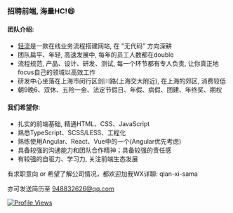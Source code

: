 ### 招聘前端, 海量HC!😄

#### 团队介绍:

 - [轻流](https://www.qingflow.com)是一款在线业务流程搭建网站, 在 "无代码" 方向深耕
 - 团队扁平、年轻, 高速发展中, 每年的员工人数都在double
 - 流程规范, 产品、设计、研发、测试, 每一个环节都有专人负责, 让你真正地focus自己的领域以高效工作
 - 研发中心坐落在上海市闵行区剑川路(上海交大附近), 在上海的郊区, 消费较低
 - 朝9晚6、双休、五险一金、法定节假日、年假、病假、团建、年终奖、期权

#### 我们希望你:

 - 扎实的前端基础, 精通HTML、CSS、JavaScript
 - 熟悉TypeScript、SCSS/LESS、工程化
 - 熟练使用Angular、React、Vue中的一个(Angular优先考虑)
 - 具备较强的沟通能力和团队合作精神；具备较强的责任感
 - 有较强的自驱力、学习力, 关注前端生态发展


有求职意向 or 希望了解公司情况，都欢迎加我WX详聊: qian-xi-sama

亦可发送简历至 948832626@qq.com

[![Profile Views](https://komarev.com/ghpvc/?username=Eve-Sama)](https://github.com/Eve-Sama)